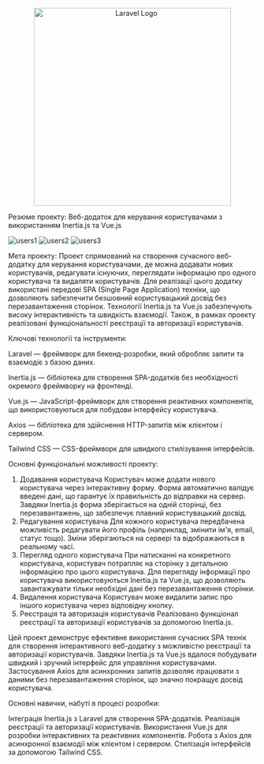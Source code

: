 <p align="center"><a href="https://laravel.com" target="_blank"><img src="https://raw.githubusercontent.com/laravel/art/master/logo-lockup/5%20SVG/2%20CMYK/1%20Full%20Color/laravel-logolockup-cmyk-red.svg" width="400" alt="Laravel Logo"></a></p>

Резюме проекту: Веб-додаток для керування користувачами з використанням Inertia.js та Vue.js

![users1](https://github.com/user-attachments/assets/cd31397e-b4f1-444f-9d8c-3efdd551aa6e)
![users2](https://github.com/user-attachments/assets/f29af58e-56b9-49f7-8850-3b4b0dc6939e)
![users3](https://github.com/user-attachments/assets/14326db1-66fb-4546-8b4b-5c41450ae4c5)




Мета проекту:
Проект спрямований на створення сучасного веб-додатку для керування користувачами, де можна додавати нових користувачів, редагувати існуючих, переглядати інформацію про одного користувача та видаляти користувачів. Для реалізації цього додатку використані передові SPA (Single Page Application) техніки, що дозволяють забезпечити безшовний користувацький досвід без перезавантаження сторінок. Технології Inertia.js та Vue.js забезпечують високу інтерактивність та швидкість взаємодії. Також, в рамках проекту реалізовані функціональності реєстрації та авторизації користувачів.

Ключові технології та інструменти:

Laravel — фреймворк для бекенд-розробки, який обробляє запити та взаємодіє з базою даних.

Inertia.js — бібліотека для створення SPA-додатків без необхідності окремого фреймворку на фронтенді.

Vue.js — JavaScript-фреймворк для створення реактивних компонентів, що використовуються для побудови інтерфейсу користувача.

Axios — бібліотека для здійснення HTTP-запитів між клієнтом і сервером.

Tailwind CSS — CSS-фреймворк для швидкого стилізування інтерфейсів.

Основні функціональні можливості проекту:
1. Додавання користувача
Користувач може додати нового користувача через інтерактивну форму.
Форма автоматично валідує введені дані, що гарантує їх правильність до відправки на сервер.
Завдяки Inertia.js форма зберігається на одній сторінці, без перезавантажень, що забезпечує плавний користувацький досвід.
2. Редагування користувача
Для кожного користувача передбачена можливість редагувати його профіль (наприклад, змінити ім'я, email, статус тощо).
Зміни зберігаються на сервері та відображаються в реальному часі.
3. Перегляд одного користувача
При натисканні на конкретного користувача, користувач потрапляє на сторінку з детальною інформацією про цього користувача.
Для перегляду інформації про користувача використовуються Inertia.js та Vue.js, що дозволяють завантажувати тільки необхідні дані без перезавантаження сторінки.
4. Видалення користувача
Користувач може видалити запис про іншого користувача через відповідну кнопку.
5. Реєстрація та авторизація користувачів
Реалізовано функціонал реєстрації та авторизації користувачів за допомогою Inertia.js.

Цей проект демонструє ефективне використання сучасних SPA технік для створення інтерактивного веб-додатку з можливістю реєстрації та авторизації користувачів. Завдяки Inertia.js та Vue.js вдалося побудувати швидкий і зручний інтерфейс для управління користувачами. Застосування Axios для асинхронних запитів дозволяє працювати з даними без перезавантаження сторінок, що значно покращує досвід користувача.

Основні навички, набуті в процесі розробки:

Інтеграція Inertia.js з Laravel для створення SPA-додатків.
Реалізація реєстрації та авторизації користувачів.
Використання Vue.js для розробки інтерактивних та реактивних компонентів.
Робота з Axios для асинхронної взаємодії між клієнтом і сервером.
Стилізація інтерфейсів за допомогою Tailwind CSS.


